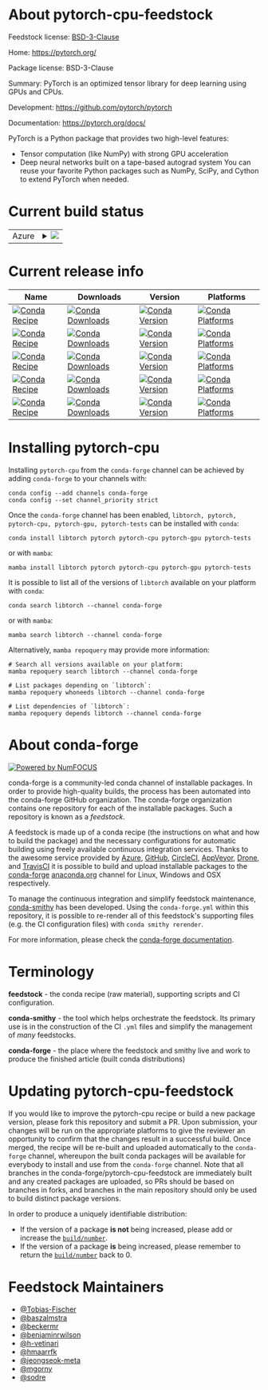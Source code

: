 About pytorch-cpu-feedstock
===========================

Feedstock license: [BSD-3-Clause](https://github.com/conda-forge/pytorch-cpu-traversaro-fork-feedstock/blob/main/LICENSE.txt)

Home: https://pytorch.org/

Package license: BSD-3-Clause

Summary: PyTorch is an optimized tensor library for deep learning using GPUs and CPUs.

Development: https://github.com/pytorch/pytorch

Documentation: https://pytorch.org/docs/

PyTorch is a Python package that provides two high-level features:
  - Tensor computation (like NumPy) with strong GPU acceleration
  - Deep neural networks built on a tape-based autograd system
You can reuse your favorite Python packages such as NumPy, SciPy, and Cython to extend PyTorch when needed.


Current build status
====================


<table>
    
  <tr>
    <td>Azure</td>
    <td>
      <details>
        <summary>
          <a href="https://dev.azure.com/conda-forge/feedstock-builds/_build/latest?definitionId=None&branchName=main">
            <img src="https://dev.azure.com/conda-forge/feedstock-builds/_apis/build/status/pytorch-cpu-traversaro-fork-feedstock?branchName=main">
          </a>
        </summary>
        <table>
          <thead><tr><th>Variant</th><th>Status</th></tr></thead>
          <tbody><tr>
              <td>linux_64_blas_implgenericchannel_targetsconda-forge_maincuda_compiler_version12.9is_rcFalse</td>
              <td>
                <a href="https://dev.azure.com/conda-forge/feedstock-builds/_build/latest?definitionId=None&branchName=main">
                  <img src="https://dev.azure.com/conda-forge/feedstock-builds/_apis/build/status/pytorch-cpu-traversaro-fork-feedstock?branchName=main&jobName=linux&configuration=linux%20linux_64_blas_implgenericchannel_targetsconda-forge_maincuda_compiler_version12.9is_rcFalse" alt="variant">
                </a>
              </td>
            </tr><tr>
              <td>linux_64_blas_implgenericchannel_targetsconda-forge_maincuda_compiler_versionNoneis_rcFalse</td>
              <td>
                <a href="https://dev.azure.com/conda-forge/feedstock-builds/_build/latest?definitionId=None&branchName=main">
                  <img src="https://dev.azure.com/conda-forge/feedstock-builds/_apis/build/status/pytorch-cpu-traversaro-fork-feedstock?branchName=main&jobName=linux&configuration=linux%20linux_64_blas_implgenericchannel_targetsconda-forge_maincuda_compiler_versionNoneis_rcFalse" alt="variant">
                </a>
              </td>
            </tr><tr>
              <td>linux_64_blas_implmklchannel_targetsconda-forge_maincuda_compiler_version12.9is_rcFalse</td>
              <td>
                <a href="https://dev.azure.com/conda-forge/feedstock-builds/_build/latest?definitionId=None&branchName=main">
                  <img src="https://dev.azure.com/conda-forge/feedstock-builds/_apis/build/status/pytorch-cpu-traversaro-fork-feedstock?branchName=main&jobName=linux&configuration=linux%20linux_64_blas_implmklchannel_targetsconda-forge_maincuda_compiler_version12.9is_rcFalse" alt="variant">
                </a>
              </td>
            </tr><tr>
              <td>linux_64_blas_implmklchannel_targetsconda-forge_maincuda_compiler_versionNoneis_rcFalse</td>
              <td>
                <a href="https://dev.azure.com/conda-forge/feedstock-builds/_build/latest?definitionId=None&branchName=main">
                  <img src="https://dev.azure.com/conda-forge/feedstock-builds/_apis/build/status/pytorch-cpu-traversaro-fork-feedstock?branchName=main&jobName=linux&configuration=linux%20linux_64_blas_implmklchannel_targetsconda-forge_maincuda_compiler_versionNoneis_rcFalse" alt="variant">
                </a>
              </td>
            </tr><tr>
              <td>linux_aarch64_arm_variant_typesbsachannel_targetsconda-forge_maincuda_compiler_version12.9is_rcFalse</td>
              <td>
                <a href="https://dev.azure.com/conda-forge/feedstock-builds/_build/latest?definitionId=None&branchName=main">
                  <img src="https://dev.azure.com/conda-forge/feedstock-builds/_apis/build/status/pytorch-cpu-traversaro-fork-feedstock?branchName=main&jobName=linux&configuration=linux%20linux_aarch64_arm_variant_typesbsachannel_targetsconda-forge_maincuda_compiler_version12.9is_rcFalse" alt="variant">
                </a>
              </td>
            </tr><tr>
              <td>linux_aarch64_arm_variant_typesbsachannel_targetsconda-forge_maincuda_compiler_versionNoneis_rcFalse</td>
              <td>
                <a href="https://dev.azure.com/conda-forge/feedstock-builds/_build/latest?definitionId=None&branchName=main">
                  <img src="https://dev.azure.com/conda-forge/feedstock-builds/_apis/build/status/pytorch-cpu-traversaro-fork-feedstock?branchName=main&jobName=linux&configuration=linux%20linux_aarch64_arm_variant_typesbsachannel_targetsconda-forge_maincuda_compiler_versionNoneis_rcFalse" alt="variant">
                </a>
              </td>
            </tr><tr>
              <td>linux_aarch64_arm_variant_typetegrachannel_targetsconda-forge_maincuda_compiler_version12.9is_rcFalse</td>
              <td>
                <a href="https://dev.azure.com/conda-forge/feedstock-builds/_build/latest?definitionId=None&branchName=main">
                  <img src="https://dev.azure.com/conda-forge/feedstock-builds/_apis/build/status/pytorch-cpu-traversaro-fork-feedstock?branchName=main&jobName=linux&configuration=linux%20linux_aarch64_arm_variant_typetegrachannel_targetsconda-forge_maincuda_compiler_version12.9is_rcFalse" alt="variant">
                </a>
              </td>
            </tr><tr>
              <td>linux_aarch64_arm_variant_typetegrachannel_targetsconda-forge_maincuda_compiler_versionNoneis_rcFalse</td>
              <td>
                <a href="https://dev.azure.com/conda-forge/feedstock-builds/_build/latest?definitionId=None&branchName=main">
                  <img src="https://dev.azure.com/conda-forge/feedstock-builds/_apis/build/status/pytorch-cpu-traversaro-fork-feedstock?branchName=main&jobName=linux&configuration=linux%20linux_aarch64_arm_variant_typetegrachannel_targetsconda-forge_maincuda_compiler_versionNoneis_rcFalse" alt="variant">
                </a>
              </td>
            </tr><tr>
              <td>osx_64_blas_implgenericchannel_targetsconda-forge_mainis_rcFalsepython3.10.____cpython</td>
              <td>
                <a href="https://dev.azure.com/conda-forge/feedstock-builds/_build/latest?definitionId=None&branchName=main">
                  <img src="https://dev.azure.com/conda-forge/feedstock-builds/_apis/build/status/pytorch-cpu-traversaro-fork-feedstock?branchName=main&jobName=osx&configuration=osx%20osx_64_blas_implgenericchannel_targetsconda-forge_mainis_rcFalsepython3.10.____cpython" alt="variant">
                </a>
              </td>
            </tr><tr>
              <td>osx_64_blas_implgenericchannel_targetsconda-forge_mainis_rcFalsepython3.11.____cpython</td>
              <td>
                <a href="https://dev.azure.com/conda-forge/feedstock-builds/_build/latest?definitionId=None&branchName=main">
                  <img src="https://dev.azure.com/conda-forge/feedstock-builds/_apis/build/status/pytorch-cpu-traversaro-fork-feedstock?branchName=main&jobName=osx&configuration=osx%20osx_64_blas_implgenericchannel_targetsconda-forge_mainis_rcFalsepython3.11.____cpython" alt="variant">
                </a>
              </td>
            </tr><tr>
              <td>osx_64_blas_implgenericchannel_targetsconda-forge_mainis_rcFalsepython3.12.____cpython</td>
              <td>
                <a href="https://dev.azure.com/conda-forge/feedstock-builds/_build/latest?definitionId=None&branchName=main">
                  <img src="https://dev.azure.com/conda-forge/feedstock-builds/_apis/build/status/pytorch-cpu-traversaro-fork-feedstock?branchName=main&jobName=osx&configuration=osx%20osx_64_blas_implgenericchannel_targetsconda-forge_mainis_rcFalsepython3.12.____cpython" alt="variant">
                </a>
              </td>
            </tr><tr>
              <td>osx_64_blas_implgenericchannel_targetsconda-forge_mainis_rcFalsepython3.13.____cp313</td>
              <td>
                <a href="https://dev.azure.com/conda-forge/feedstock-builds/_build/latest?definitionId=None&branchName=main">
                  <img src="https://dev.azure.com/conda-forge/feedstock-builds/_apis/build/status/pytorch-cpu-traversaro-fork-feedstock?branchName=main&jobName=osx&configuration=osx%20osx_64_blas_implgenericchannel_targetsconda-forge_mainis_rcFalsepython3.13.____cp313" alt="variant">
                </a>
              </td>
            </tr><tr>
              <td>osx_64_blas_implmklchannel_targetsconda-forge_mainis_rcFalsepython3.10.____cpython</td>
              <td>
                <a href="https://dev.azure.com/conda-forge/feedstock-builds/_build/latest?definitionId=None&branchName=main">
                  <img src="https://dev.azure.com/conda-forge/feedstock-builds/_apis/build/status/pytorch-cpu-traversaro-fork-feedstock?branchName=main&jobName=osx&configuration=osx%20osx_64_blas_implmklchannel_targetsconda-forge_mainis_rcFalsepython3.10.____cpython" alt="variant">
                </a>
              </td>
            </tr><tr>
              <td>osx_64_blas_implmklchannel_targetsconda-forge_mainis_rcFalsepython3.11.____cpython</td>
              <td>
                <a href="https://dev.azure.com/conda-forge/feedstock-builds/_build/latest?definitionId=None&branchName=main">
                  <img src="https://dev.azure.com/conda-forge/feedstock-builds/_apis/build/status/pytorch-cpu-traversaro-fork-feedstock?branchName=main&jobName=osx&configuration=osx%20osx_64_blas_implmklchannel_targetsconda-forge_mainis_rcFalsepython3.11.____cpython" alt="variant">
                </a>
              </td>
            </tr><tr>
              <td>osx_64_blas_implmklchannel_targetsconda-forge_mainis_rcFalsepython3.12.____cpython</td>
              <td>
                <a href="https://dev.azure.com/conda-forge/feedstock-builds/_build/latest?definitionId=None&branchName=main">
                  <img src="https://dev.azure.com/conda-forge/feedstock-builds/_apis/build/status/pytorch-cpu-traversaro-fork-feedstock?branchName=main&jobName=osx&configuration=osx%20osx_64_blas_implmklchannel_targetsconda-forge_mainis_rcFalsepython3.12.____cpython" alt="variant">
                </a>
              </td>
            </tr><tr>
              <td>osx_64_blas_implmklchannel_targetsconda-forge_mainis_rcFalsepython3.13.____cp313</td>
              <td>
                <a href="https://dev.azure.com/conda-forge/feedstock-builds/_build/latest?definitionId=None&branchName=main">
                  <img src="https://dev.azure.com/conda-forge/feedstock-builds/_apis/build/status/pytorch-cpu-traversaro-fork-feedstock?branchName=main&jobName=osx&configuration=osx%20osx_64_blas_implmklchannel_targetsconda-forge_mainis_rcFalsepython3.13.____cp313" alt="variant">
                </a>
              </td>
            </tr><tr>
              <td>osx_arm64_channel_targetsconda-forge_mainis_rcFalsepython3.10.____cpython</td>
              <td>
                <a href="https://dev.azure.com/conda-forge/feedstock-builds/_build/latest?definitionId=None&branchName=main">
                  <img src="https://dev.azure.com/conda-forge/feedstock-builds/_apis/build/status/pytorch-cpu-traversaro-fork-feedstock?branchName=main&jobName=osx&configuration=osx%20osx_arm64_channel_targetsconda-forge_mainis_rcFalsepython3.10.____cpython" alt="variant">
                </a>
              </td>
            </tr><tr>
              <td>osx_arm64_channel_targetsconda-forge_mainis_rcFalsepython3.11.____cpython</td>
              <td>
                <a href="https://dev.azure.com/conda-forge/feedstock-builds/_build/latest?definitionId=None&branchName=main">
                  <img src="https://dev.azure.com/conda-forge/feedstock-builds/_apis/build/status/pytorch-cpu-traversaro-fork-feedstock?branchName=main&jobName=osx&configuration=osx%20osx_arm64_channel_targetsconda-forge_mainis_rcFalsepython3.11.____cpython" alt="variant">
                </a>
              </td>
            </tr><tr>
              <td>osx_arm64_channel_targetsconda-forge_mainis_rcFalsepython3.12.____cpython</td>
              <td>
                <a href="https://dev.azure.com/conda-forge/feedstock-builds/_build/latest?definitionId=None&branchName=main">
                  <img src="https://dev.azure.com/conda-forge/feedstock-builds/_apis/build/status/pytorch-cpu-traversaro-fork-feedstock?branchName=main&jobName=osx&configuration=osx%20osx_arm64_channel_targetsconda-forge_mainis_rcFalsepython3.12.____cpython" alt="variant">
                </a>
              </td>
            </tr><tr>
              <td>osx_arm64_channel_targetsconda-forge_mainis_rcFalsepython3.13.____cp313</td>
              <td>
                <a href="https://dev.azure.com/conda-forge/feedstock-builds/_build/latest?definitionId=None&branchName=main">
                  <img src="https://dev.azure.com/conda-forge/feedstock-builds/_apis/build/status/pytorch-cpu-traversaro-fork-feedstock?branchName=main&jobName=osx&configuration=osx%20osx_arm64_channel_targetsconda-forge_mainis_rcFalsepython3.13.____cp313" alt="variant">
                </a>
              </td>
            </tr><tr>
              <td>win_64_channel_targetsconda-forge_maincuda_compiler_version12.8is_rcFalse</td>
              <td>
                <a href="https://dev.azure.com/conda-forge/feedstock-builds/_build/latest?definitionId=None&branchName=main">
                  <img src="https://dev.azure.com/conda-forge/feedstock-builds/_apis/build/status/pytorch-cpu-traversaro-fork-feedstock?branchName=main&jobName=win&configuration=win%20win_64_channel_targetsconda-forge_maincuda_compiler_version12.8is_rcFalse" alt="variant">
                </a>
              </td>
            </tr><tr>
              <td>win_64_channel_targetsconda-forge_maincuda_compiler_versionNoneis_rcFalse</td>
              <td>
                <a href="https://dev.azure.com/conda-forge/feedstock-builds/_build/latest?definitionId=None&branchName=main">
                  <img src="https://dev.azure.com/conda-forge/feedstock-builds/_apis/build/status/pytorch-cpu-traversaro-fork-feedstock?branchName=main&jobName=win&configuration=win%20win_64_channel_targetsconda-forge_maincuda_compiler_versionNoneis_rcFalse" alt="variant">
                </a>
              </td>
            </tr>
          </tbody>
        </table>
      </details>
    </td>
  </tr>
</table>

Current release info
====================

| Name | Downloads | Version | Platforms |
| --- | --- | --- | --- |
| [![Conda Recipe](https://img.shields.io/badge/recipe-libtorch-green.svg)](https://anaconda.org/conda-forge/libtorch) | [![Conda Downloads](https://img.shields.io/conda/dn/conda-forge/libtorch.svg)](https://anaconda.org/conda-forge/libtorch) | [![Conda Version](https://img.shields.io/conda/vn/conda-forge/libtorch.svg)](https://anaconda.org/conda-forge/libtorch) | [![Conda Platforms](https://img.shields.io/conda/pn/conda-forge/libtorch.svg)](https://anaconda.org/conda-forge/libtorch) |
| [![Conda Recipe](https://img.shields.io/badge/recipe-pytorch-green.svg)](https://anaconda.org/conda-forge/pytorch) | [![Conda Downloads](https://img.shields.io/conda/dn/conda-forge/pytorch.svg)](https://anaconda.org/conda-forge/pytorch) | [![Conda Version](https://img.shields.io/conda/vn/conda-forge/pytorch.svg)](https://anaconda.org/conda-forge/pytorch) | [![Conda Platforms](https://img.shields.io/conda/pn/conda-forge/pytorch.svg)](https://anaconda.org/conda-forge/pytorch) |
| [![Conda Recipe](https://img.shields.io/badge/recipe-pytorch--cpu-green.svg)](https://anaconda.org/conda-forge/pytorch-cpu) | [![Conda Downloads](https://img.shields.io/conda/dn/conda-forge/pytorch-cpu.svg)](https://anaconda.org/conda-forge/pytorch-cpu) | [![Conda Version](https://img.shields.io/conda/vn/conda-forge/pytorch-cpu.svg)](https://anaconda.org/conda-forge/pytorch-cpu) | [![Conda Platforms](https://img.shields.io/conda/pn/conda-forge/pytorch-cpu.svg)](https://anaconda.org/conda-forge/pytorch-cpu) |
| [![Conda Recipe](https://img.shields.io/badge/recipe-pytorch--gpu-green.svg)](https://anaconda.org/conda-forge/pytorch-gpu) | [![Conda Downloads](https://img.shields.io/conda/dn/conda-forge/pytorch-gpu.svg)](https://anaconda.org/conda-forge/pytorch-gpu) | [![Conda Version](https://img.shields.io/conda/vn/conda-forge/pytorch-gpu.svg)](https://anaconda.org/conda-forge/pytorch-gpu) | [![Conda Platforms](https://img.shields.io/conda/pn/conda-forge/pytorch-gpu.svg)](https://anaconda.org/conda-forge/pytorch-gpu) |
| [![Conda Recipe](https://img.shields.io/badge/recipe-pytorch--tests-green.svg)](https://anaconda.org/conda-forge/pytorch-tests) | [![Conda Downloads](https://img.shields.io/conda/dn/conda-forge/pytorch-tests.svg)](https://anaconda.org/conda-forge/pytorch-tests) | [![Conda Version](https://img.shields.io/conda/vn/conda-forge/pytorch-tests.svg)](https://anaconda.org/conda-forge/pytorch-tests) | [![Conda Platforms](https://img.shields.io/conda/pn/conda-forge/pytorch-tests.svg)](https://anaconda.org/conda-forge/pytorch-tests) |

Installing pytorch-cpu
======================

Installing `pytorch-cpu` from the `conda-forge` channel can be achieved by adding `conda-forge` to your channels with:

```
conda config --add channels conda-forge
conda config --set channel_priority strict
```

Once the `conda-forge` channel has been enabled, `libtorch, pytorch, pytorch-cpu, pytorch-gpu, pytorch-tests` can be installed with `conda`:

```
conda install libtorch pytorch pytorch-cpu pytorch-gpu pytorch-tests
```

or with `mamba`:

```
mamba install libtorch pytorch pytorch-cpu pytorch-gpu pytorch-tests
```

It is possible to list all of the versions of `libtorch` available on your platform with `conda`:

```
conda search libtorch --channel conda-forge
```

or with `mamba`:

```
mamba search libtorch --channel conda-forge
```

Alternatively, `mamba repoquery` may provide more information:

```
# Search all versions available on your platform:
mamba repoquery search libtorch --channel conda-forge

# List packages depending on `libtorch`:
mamba repoquery whoneeds libtorch --channel conda-forge

# List dependencies of `libtorch`:
mamba repoquery depends libtorch --channel conda-forge
```


About conda-forge
=================

[![Powered by
NumFOCUS](https://img.shields.io/badge/powered%20by-NumFOCUS-orange.svg?style=flat&colorA=E1523D&colorB=007D8A)](https://numfocus.org)

conda-forge is a community-led conda channel of installable packages.
In order to provide high-quality builds, the process has been automated into the
conda-forge GitHub organization. The conda-forge organization contains one repository
for each of the installable packages. Such a repository is known as a *feedstock*.

A feedstock is made up of a conda recipe (the instructions on what and how to build
the package) and the necessary configurations for automatic building using freely
available continuous integration services. Thanks to the awesome service provided by
[Azure](https://azure.microsoft.com/en-us/services/devops/), [GitHub](https://github.com/),
[CircleCI](https://circleci.com/), [AppVeyor](https://www.appveyor.com/),
[Drone](https://cloud.drone.io/welcome), and [TravisCI](https://travis-ci.com/)
it is possible to build and upload installable packages to the
[conda-forge](https://anaconda.org/conda-forge) [anaconda.org](https://anaconda.org/)
channel for Linux, Windows and OSX respectively.

To manage the continuous integration and simplify feedstock maintenance,
[conda-smithy](https://github.com/conda-forge/conda-smithy) has been developed.
Using the ``conda-forge.yml`` within this repository, it is possible to re-render all of
this feedstock's supporting files (e.g. the CI configuration files) with ``conda smithy rerender``.

For more information, please check the [conda-forge documentation](https://conda-forge.org/docs/).

Terminology
===========

**feedstock** - the conda recipe (raw material), supporting scripts and CI configuration.

**conda-smithy** - the tool which helps orchestrate the feedstock.
                   Its primary use is in the construction of the CI ``.yml`` files
                   and simplify the management of *many* feedstocks.

**conda-forge** - the place where the feedstock and smithy live and work to
                  produce the finished article (built conda distributions)


Updating pytorch-cpu-feedstock
==============================

If you would like to improve the pytorch-cpu recipe or build a new
package version, please fork this repository and submit a PR. Upon submission,
your changes will be run on the appropriate platforms to give the reviewer an
opportunity to confirm that the changes result in a successful build. Once
merged, the recipe will be re-built and uploaded automatically to the
`conda-forge` channel, whereupon the built conda packages will be available for
everybody to install and use from the `conda-forge` channel.
Note that all branches in the conda-forge/pytorch-cpu-feedstock are
immediately built and any created packages are uploaded, so PRs should be based
on branches in forks, and branches in the main repository should only be used to
build distinct package versions.

In order to produce a uniquely identifiable distribution:
 * If the version of a package **is not** being increased, please add or increase
   the [``build/number``](https://docs.conda.io/projects/conda-build/en/latest/resources/define-metadata.html#build-number-and-string).
 * If the version of a package **is** being increased, please remember to return
   the [``build/number``](https://docs.conda.io/projects/conda-build/en/latest/resources/define-metadata.html#build-number-and-string)
   back to 0.

Feedstock Maintainers
=====================

* [@Tobias-Fischer](https://github.com/Tobias-Fischer/)
* [@baszalmstra](https://github.com/baszalmstra/)
* [@beckermr](https://github.com/beckermr/)
* [@benjaminrwilson](https://github.com/benjaminrwilson/)
* [@h-vetinari](https://github.com/h-vetinari/)
* [@hmaarrfk](https://github.com/hmaarrfk/)
* [@jeongseok-meta](https://github.com/jeongseok-meta/)
* [@mgorny](https://github.com/mgorny/)
* [@sodre](https://github.com/sodre/)

